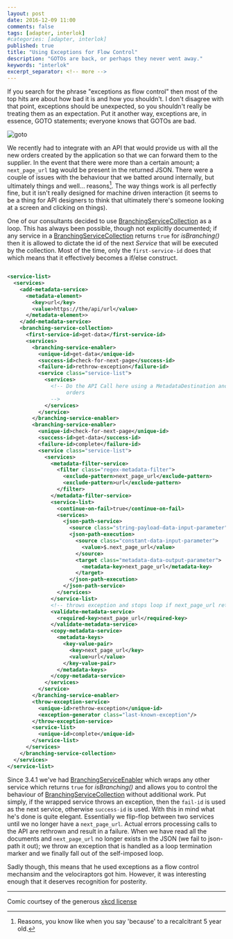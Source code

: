 ```yaml
---
layout: post
date: 2016-12-09 11:00
comments: false
tags: [adapter, interlok]
#categories: [adapter, interlok]
published: true
title: "Using Exceptions for Flow Control"
description: "GOTOs are back, or perhaps they never went away."
keywords: "interlok"
excerpt_separator: <!-- more -->
---
```


If you search for the phrase "exceptions as flow control" then most of the top hits are about how bad it is and how you shouldn't. I don't disagree with that point, exceptions should be unexpected, so you shouldn't really be treating them as an expectation. Put it another way, exceptions are, in essence, GOTO statements; everyone knows that GOTOs are bad.

![goto](https://imgs.xkcd.com/comics/goto.png)

<!-- more -->

We recently had to integrate with an API that would provide us with all the new orders created by the application so that we can forward them to the supplier. In the event that there were more than a certain  amount; a `next_page_url` tag would be present in the returned JSON. There were a couple of issues with the behaviour that we batted around internally, but ultimately things and well... reasons[^1]. The way things work is all perfectly fine, but it isn't really designed for machine driven interaction (it seems to be a thing for API designers to think that ultimately there's someone looking at a screen and clicking on things).

One of our consultants decided to use [BranchingServiceCollection][] as a loop. This has always been possible, though not explicitly documented; if any service in a [BranchingServiceCollection][] returns `true` for _isBranching()_ then it is allowed to dictate the id of the next _Service_ that will be executed by the collection. Most of the time, only the `first-service-id` does that which means that it effectively becomes a if/else construct.

```xml

<service-list>
  <services>
    <add-metadata-service>
      <metadata-element>
        <key>url</key>
        <value>https://the/api/url</value>
      </metadata-element>>
    </add-metadata-service>
    <branching-service-collection>
      <first-service-id>get-data</first-service-id>
      <services>
        <branching-service-enabler>
          <unique-id>get-data</unique-id>
          <success-id>check-for-next-page</success-id>
          <failure-id>rethrow-exception</failure-id>
          <service class="service-list">
            <services>
              <!-- Do the API Call here using a MetadataDestination and process each of the
                   orders
              -->
            </services>
          </service>
        </branching-service-enabler>
        <branching-service-enabler>
          <unique-id>check-for-next-page</unique-id>
          <success-id>get-data</success-id>
          <failure-id>complete</failure-id>
          <service class="service-list">
            <services>
              <metadata-filter-service>
                <filter class="regex-metadata-filter">
                  <exclude-pattern>next_page_url</exclude-pattern>
                  <exclude-pattern>url</exclude-pattern>
                </filter>
              </metadata-filter-service>
              <service-list>
                <continue-on-fail>true</continue-on-fail>
                <services>
                  <json-path-service>
                    <source class="string-payload-data-input-parameter"/>
                    <json-path-execution>
                      <source class="constant-data-input-parameter">
                        <value>$.next_page_url</value>
                      </source>
                      <target class="metadata-data-output-parameter">
                        <metadata-key>next_page_url</metadata-key>
                      </target>
                    </json-path-execution>
                  </json-path-service>
                </services>
              </service-list>
              <!-- throws exception and stops loop if next_page_url returns null -->
              <validate-metadata-service>
                <required-key>next_page_url</required-key>
              </validate-metadata-service>
              <copy-metadata-service>
                <metadata-keys>
                  <key-value-pair>
                    <key>next_page_url</key>
                    <value>url</value>
                  </key-value-pair>
                </metadata-keys>
              </copy-metadata-service>
            </services>
          </service>
        </branching-service-enabler>
        <throw-exception-service>
          <unique-id>rethrow-exception</unique-id>
          <exception-generator class="last-known-exception"/>
        </throw-exception-service>
        <service-list>
          <unique-id>complete</unique-id>
        </service-list>
      </services>
    </branching-service-collection>
  </services>
</service-list>

```

Since 3.4.1 we've had [BranchingServiceEnabler][] which wraps any other service which returns `true` for _isBranching()_ and allows you to control the behaviour of [BranchingServiceCollection][] without additional work. Put simply, if the wrapped service throws an exception, then the `fail-id` is used as the next service, otherwise `success-id` is used. With this in mind what he's done is quite elegant. Essentially we flip-flop between two services until we no longer have a `next_page_url`. Actual errors processing calls to the API are rethrown and result in a failure. When we have read all the documents and `next_page_url` no longer exists in the JSON (we fail to json-path it out); we throw an exception that is handled as a loop termination marker and we finally fall out of the self-imposed loop.

Sadly though, this means that he used exceptions as a flow control mechansim and the velociraptors got him. However, it was interesting enough that it deserves recognition for posterity.

---
Comic courtsey of the generous [xkcd license](http://xkcd.com/license.html)

[^1]: Reasons, you know like when you say 'because' to a recalcitrant 5 year old.

[BranchingServiceCollection]: https://development.adaptris.net/javadocs/v3-snapshot/Interlok-API/com/adaptris/core/BranchingServiceCollection.html
[BranchingServiceEnabler]: https://development.adaptris.net/javadocs/v3-snapshot/Interlok-API/com/adaptris/core/services/BranchingServiceEnabler.html
